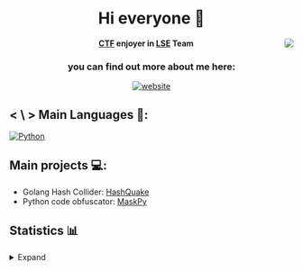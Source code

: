 <h1 align="center">Hi everyone 👋</h1>

<img align='right' style="border-radius: 20%;" src="https://images.weserv.nl/?url=avatars.githubusercontent.com/u/70316327?v=4&h=250&w=250&fit=cover&mask=circle&maxage=7d%22">
<p align="center">
  <b><a href="https://github.com/NeKroFR/Writeups">CTF</a> enjoyer in <a href="https://ctftime.org/team/757/">LSE</a> Team</b>
</p>
<h3 align="center">you can find out more about me here:  </h3>
<!--- web icon color change based by the theme if it's light or dark -->
<p align="center"><a href="https://nekrofr.github.io/"><img src="https://img.shields.io/badge/Website-grey?style=for-the-badge" alt="website" /></a></p>

## < \ > Main Languages 🎯:
<a href="https://docs.python.org/3/"><img src="https://img.shields.io/badge/-Python-yellow?style=for-the-badge&logo=python" alt="Python"/></a>
<a href="https://www.gnu.org/software/gnu-c-manual/"><img src="https://img.shields.io/badge/-00599C?style=for-the-badge&logo=C&logoColor=white" alt=""/></a>

## Main projects 💻:
- Golang Hash Collider: [HashQuake](https://github.com/NeKroFR/HashQuake)
- Python code obfuscator: [MaskPy](https://github.com/NeKroFR/MaskPy)


## Statistics 📊
<details>
<summary>Expand</summary>
<br>
<div align="center">
  
<img align="left" src="https://github-readme-stats.vercel.app/api/top-langs/?username=NeKroFR&langs_count=4&theme=react&hide_border=false&count_private=true&show_icons=true&include_all_commits=true">
<img align="right" src="https://github-readme-stats-eight-theta.vercel.app/api?username=NeKroFR&show_icons=true&theme=react&include_all_commits=true&locale=fr">

</div>
</details>

<!--- todo -->
<!--- web icon color change based by the theme if it's light or dark -->
